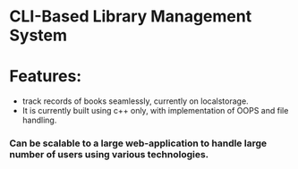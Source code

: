 # CLI-Based Library Management System

# Features:
- track records of books seamlessly, currently on localstorage.
- It is currently built using c++ only, with implementation of OOPS and file handling.

### Can be scalable to a large web-application to handle large number of users using various technologies.
